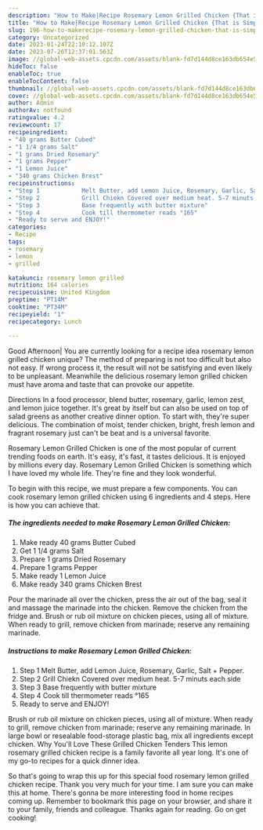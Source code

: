 ```yaml
---
description: "How to Make|Recipe Rosemary Lemon Grilled Chicken {That is Simple"
title: "How to Make|Recipe Rosemary Lemon Grilled Chicken {That is Simple"
slug: 196-how-to-makerecipe-rosemary-lemon-grilled-chicken-that-is-simple
category: Uncategorized
date: 2023-01-24T22:10:12.107Z
date: 2023-07-26T12:37:01.563Z
image: //global-web-assets.cpcdn.com/assets/blank-fd7d144d8ce163db654e5a02c40b08a2775adb7897d16e4062681dc7e1b2800f.png
hideToc: false
enableToc: true
enableTocContent: false
thumbnail: //global-web-assets.cpcdn.com/assets/blank-fd7d144d8ce163db654e5a02c40b08a2775adb7897d16e4062681dc7e1b2800f.png
cover: //global-web-assets.cpcdn.com/assets/blank-fd7d144d8ce163db654e5a02c40b08a2775adb7897d16e4062681dc7e1b2800f.png
author: Admin
authorAv: notfound
ratingvalue: 4.2
reviewcount: 17
recipeingredient:
- "40 grams Butter Cubed"
- "1 1/4 grams Salt"
- "1 grams Dried Rosemary"
- "1 grams Pepper"
- "1 Lemon Juice"
- "340 grams Chicken Brest"
recipeinstructions:
- "Step 1            Melt Butter, add Lemon Juice, Rosemary, Garlic, Salt + Pepper."
- "Step 2            Grill Chiekn Covered over medium heat. 5-7 minuts each side"
- "Step 3            Base frequently with butter mixture"
- "Step 4            Cook till thermometer reads °165"
- "Ready to serve and ENJOY!"
categories:
- Recipe
tags:
- rosemary
- lemon
- grilled

katakunci: rosemary lemon grilled 
nutrition: 164 calories
recipecuisine: United Kingdom
preptime: "PT14M"
cooktime: "PT34M"
recipeyield: "1"
recipecategory: Lunch

---
```



Good Afternoon| You are currently looking for a recipe idea rosemary lemon grilled chicken unique? The method of preparing is not too difficult but also not easy. If wrong process it, the result will not be satisfying and even likely to be unpleasant. Meanwhile the delicious rosemary lemon grilled chicken must have aroma and taste that can provoke our appetite.





Directions In a food processor, blend butter, rosemary, garlic, lemon zest, and lemon juice together. It&#39;s great by itself but can also be used on top of salad greens as another creative dinner option. To start with, they&#39;re super delicious. The combination of moist, tender chicken, bright, fresh lemon and fragrant rosemary just can&#39;t be beat and is a universal favorite.

Rosemary Lemon Grilled Chicken is one of the most popular of current trending foods on earth. It's easy, it's fast, it tastes delicious. It is enjoyed by millions every day. Rosemary Lemon Grilled Chicken is something which I have loved my whole life. They're fine and they look wonderful.


To begin with this recipe, we must prepare a few components. You can cook rosemary lemon grilled chicken using 6 ingredients and 4 steps. Here is how you can achieve that.

<!--inarticleads1-->

##### The ingredients needed to make Rosemary Lemon Grilled Chicken:

1. Make ready 40 grams Butter Cubed
1. Get 1 1/4 grams Salt
1. Prepare 1 grams Dried Rosemary
1. Prepare 1 grams Pepper
1. Make ready 1 Lemon Juice
1. Make ready 340 grams Chicken Brest


Pour the marinade all over the chicken, press the air out of the bag, seal it and massage the marinade into the chicken. Remove the chicken from the fridge and. Brush or rub oil mixture on chicken pieces, using all of mixture. When ready to grill, remove chicken from marinade; reserve any remaining marinade. 

<!--inarticleads2-->

##### Instructions to make Rosemary Lemon Grilled Chicken:

1. Step 1            Melt Butter, add Lemon Juice, Rosemary, Garlic, Salt + Pepper.
1. Step 2            Grill Chiekn Covered over medium heat. 5-7 minuts each side
1. Step 3            Base frequently with butter mixture
1. Step 4            Cook till thermometer reads °165
1. Ready to serve and ENJOY!

Brush or rub oil mixture on chicken pieces, using all of mixture. When ready to grill, remove chicken from marinade; reserve any remaining marinade. In large bowl or resealable food-storage plastic bag, mix all ingredients except chicken. Why You&#39;ll Love These Grilled Chicken Tenders This lemon rosemary grilled chicken recipe is a family favorite all year long. It&#39;s one of my go-to recipes for a quick dinner idea. 

So that's going to wrap this up for this special food rosemary lemon grilled chicken recipe. Thank you very much for your time. I am sure you can make this at home. There's gonna be more interesting food in home recipes coming up. Remember to bookmark this page on your browser, and share it to your family, friends and colleague. Thanks again for reading. Go on get cooking!
